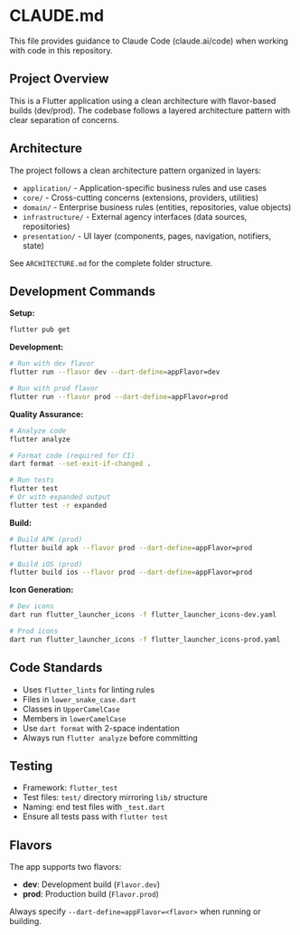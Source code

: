 # CLAUDE.md

This file provides guidance to Claude Code (claude.ai/code) when working with code in this repository.

## Project Overview
This is a Flutter application using a clean architecture with flavor-based builds (dev/prod). The codebase follows a layered architecture pattern with clear separation of concerns.

## Architecture
The project follows a clean architecture pattern organized in layers:
- `application/` - Application-specific business rules and use cases
- `core/` - Cross-cutting concerns (extensions, providers, utilities)
- `domain/` - Enterprise business rules (entities, repositories, value objects)
- `infrastructure/` - External agency interfaces (data sources, repositories)
- `presentation/` - UI layer (components, pages, navigation, notifiers, state)

See `ARCHITECTURE.md` for the complete folder structure.

## Development Commands
**Setup:**
```bash
flutter pub get
```

**Development:**
```bash
# Run with dev flavor
flutter run --flavor dev --dart-define=appFlavor=dev

# Run with prod flavor
flutter run --flavor prod --dart-define=appFlavor=prod
```

**Quality Assurance:**
```bash
# Analyze code
flutter analyze

# Format code (required for CI)
dart format --set-exit-if-changed .

# Run tests
flutter test
# Or with expanded output
flutter test -r expanded
```

**Build:**
```bash
# Build APK (prod)
flutter build apk --flavor prod --dart-define=appFlavor=prod

# Build iOS (prod)
flutter build ios --flavor prod --dart-define=appFlavor=prod
```

**Icon Generation:**
```bash
# Dev icons
dart run flutter_launcher_icons -f flutter_launcher_icons-dev.yaml

# Prod icons
dart run flutter_launcher_icons -f flutter_launcher_icons-prod.yaml
```

## Code Standards
- Uses `flutter_lints` for linting rules
- Files in `lower_snake_case.dart`
- Classes in `UpperCamelCase`
- Members in `lowerCamelCase`
- Use `dart format` with 2-space indentation
- Always run `flutter analyze` before committing

## Testing
- Framework: `flutter_test`
- Test files: `test/` directory mirroring `lib/` structure
- Naming: end test files with `_test.dart`
- Ensure all tests pass with `flutter test`

## Flavors
The app supports two flavors:
- **dev**: Development build (`Flavor.dev`)
- **prod**: Production build (`Flavor.prod`)

Always specify `--dart-define=appFlavor=<flavor>` when running or building.